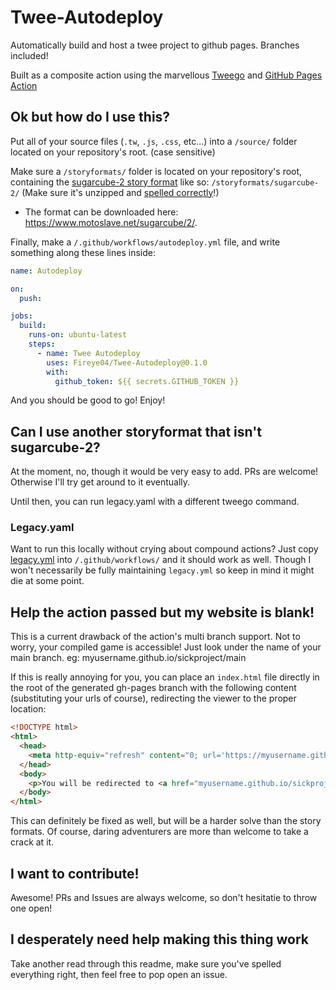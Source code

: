 # Twee-Autodeploy
Automatically build and host a twee project to github pages. Branches included!

Built as a composite action using the marvellous [Tweego](https://www.motoslave.net/tweego/docs/) and [GitHub Pages Action](https://github.com/peaceiris/actions-gh-pages)

## Ok but how do I use this?

Put all of your source files (`.tw`, `.js`, `.css`, etc...) into a `/source/` folder located on your repository's root. (case sensitive)

Make sure a `/storyformats/` folder is located on your repository's root, containing the [sugarcube-2 story format](https://www.motoslave.net/sugarcube/2/docs/) like so: `/storyformats/sugarcube-2/` (Make sure it's unzipped and [spelled correctly](https://www.motoslave.net/tweego/docs/#getting-started-story-formats)!)
- The format can be downloaded here: https://www.motoslave.net/sugarcube/2/.

Finally, make a `/.github/workflows/autodeploy.yml` file, and write something along these lines inside:

```yml
name: Autodeploy

on:
  push:

jobs:
  build:
    runs-on: ubuntu-latest
    steps:
      - name: Twee Autodeploy
        uses: Fireye04/Twee-Autodeploy@0.1.0
        with:
          github_token: ${{ secrets.GITHUB_TOKEN }}
```

And you should be good to go! Enjoy!

## Can I use another storyformat that isn't sugarcube-2?

At the moment, no, though it would be very easy to add. PRs are welcome! Otherwise I'll try get around to it eventually. 

Until then, you can run legacy.yaml with a different tweego command.

### Legacy.yaml

Want to run this locally without crying about compound actions? Just copy [legacy.yml](https://github.com/Fireye04/Twee-Autodeploy/blob/main/legacy.yml) into `/.github/workflows/` and it should work as well. Though I won't necessarily be fully maintaining `legacy.yml` so keep in mind it might die at some point.

## Help the action passed but my website is blank!

This is a current drawback of the action's multi branch support. Not to worry, your compiled game is accessible! Just look under the name of your main branch. eg: myusername.github.io/sickproject/main

If this is really annoying for you, you can place an `index.html` file directly in the root of the generated gh-pages branch with the following content (substituting your urls of course), redirecting the viewer to the proper location:

```html
<!DOCTYPE html>
<html>
  <head>
    <meta http-equiv="refresh" content="0; url='https://myusername.github.io/sickproject/main/'" />
  </head>
  <body>
    <p>You will be redirected to <a href="myusername.github.io/sickproject/main/">https://myusername.github.io/sickproject/main/</a> soon!</p>
  </body>
</html>
```

This can definitely be fixed as well, but will be a harder solve than the story formats. Of course, daring adventurers are more than welcome to take a crack at it.


## I want to contribute!

Awesome! PRs and Issues are always welcome, so don't hesitatie to throw one open!

## I desperately need help making this thing work

Take another read through this readme, make sure you've spelled everything right, then feel free to pop open an issue.
